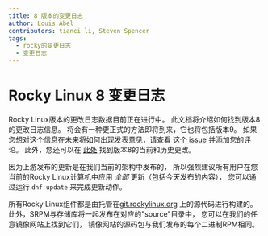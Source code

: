 ```yaml
---
title: 8 版本的变更日志
author: Louis Abel
contributors: tianci li, Steven Spencer
tags:
  - rocky的变更日志
  - 变更日志
---
```


# Rocky Linux 8 变更日志

Rocky Linux版本的更改日志数据目前正在进行中。 此文档将介绍如何找到版本8的更改日志信息。 将会有一种更正式的方法即将到来，它也将包括版本9。 如果您想对这个信息在未来将如何出现发表意见，请查看 [这个 issue ](https://github.com/rocky-linux/peridot/issues/9) 并添加您的评论。 此外，您还可以在 [此处](https://errata.build.resf.org/) 找到版本8的当前和历史更改。

因为上游发布的更新是在我们当前的架构中发布的， 所以强烈建议所有用户在您当前的Rocky Linux计算机中应用 *全部* 更新（包括今天发布的内容）， 您可以通过运行 `dnf update` 来完成更新动作。

所有Rocky Linux组件都是由托管在[git.rockylinux.org](https://git.rockylinux.org) 上的源代码进行构建的。 此外，SRPM与存储库将一起发布在对应的"source"目录中， 您可以在我们的任意镜像网站上找到它们， 镜像网站的源码包与我们发布的每个二进制RPM相同。


